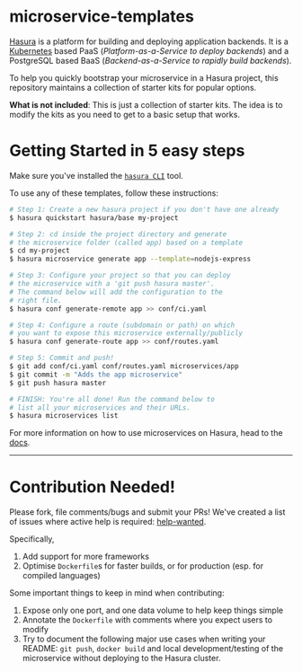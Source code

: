 # microservice-templates

[Hasura](https://hasura.io) is a platform for building and deploying application backends. It is a [Kubernetes](https://kubernetes.io) based PaaS (*Platform-as-a-Service to deploy backends*) and a PostgreSQL based BaaS (*Backend-as-a-Service to rapidly build backends*).

To help you quickly bootstrap your microservice in a Hasura project, this repository maintains a collection of starter kits for popular options.

**What is not included**: This is just a collection of starter kits. The idea is to modify the kits as you need to get to a basic setup that works.

# Getting Started in 5 easy steps

Make sure you've installed the [`hasura CLI`](https://docs.hasura.io/0.15/manual/install-hasura-cli.html) tool.

To use any of these templates, follow these instructions:

```bash
# Step 1: Create a new hasura project if you don't have one already
$ hasura quickstart hasura/base my-project

# Step 2: cd inside the project directory and generate
# the microservice folder (called app) based on a template
$ cd my-project
$ hasura microservice generate app --template=nodejs-express

# Step 3: Configure your project so that you can deploy
# the microservice with a 'git push hasura master'.
# The command below will add the configuration to the
# right file.
$ hasura conf generate-remote app >> conf/ci.yaml

# Step 4: Configure a route (subdomain or path) on which
# you want to expose this microservice externally/publicly
$ hasura conf generate-route app >> conf/routes.yaml

# Step 5: Commit and push!
$ git add conf/ci.yaml conf/routes.yaml microservices/app
$ git commit -m "Adds the app microservice"
$ git push hasura master

# FINISH: You're all done! Run the command below to
# list all your microservices and their URLs.
$ hasura microservices list
```

For more information on how to use microservices on Hasura, head to the [docs](https://docs.hasura.io/0.15/manual/custom-microservices/index.html).

-------------

# Contribution Needed!

Please fork, file comments/bugs and submit your PRs!  We've created a list of
issues where active help is required:
[help-wanted](https://github.com/hasura/quickstart-docker-git/issues?q=is%3Aissue+is%3Aopen+label%3Ahelp-wanted).

Specifically,

1. Add support for more frameworks
2. Optimise ``Dockerfile``s for faster builds, or for production (esp. for compiled languages)

Some important things to keep in mind when contributing:

1. Expose only one port, and one data volume to help keep things simple
2. Annotate the ``Dockerfile`` with comments where you expect users to modify
3. Try to document the following major use cases when writing your README: ``git push``, ``docker build`` and local development/testing of the microservice without deploying to the Hasura cluster.
